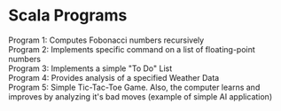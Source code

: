 # Scala Programs

Program 1: Computes Fobonacci numbers recursively  
Program 2: Implements specific command on a list of floating-point numbers  
Program 3: Implements a simple "To Do" List  
Program 4: Provides analysis of a specified Weather Data  
Program 5: Simple Tic-Tac-Toe Game. Also, the computer learns and improves by analyzing it's bad moves (example of simple AI application)
